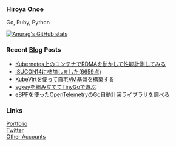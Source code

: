 ### Hiroya Onoe
Go, Ruby, Python

[![Anurag's GitHub stats](https://github-readme-stats.vercel.app/api?username=hiroyaonoe&count_private=true&show_icons=true&line_height=28)](https://github.com/anuraghazra/github-readme-stats)

<!-- ![Top Langs](https://github-readme-stats.vercel.app/api/top-langs/?username=hiroyaonoe&card_width=495) -->

### Recent [Blog](https://www.onoe.dev/blog) Posts
<!-- BLOG-POST-LIST:START -->
- [Kubernetes上のコンテナでRDMAを動かして性能計測してみる](https://www.onoe.dev/blog/rdma-container/)
- [ISUCON14に参加しました&lpar;6659点&rpar;](https://www.onoe.dev/blog/isucon14/)
- [KubeVirtを使って自宅VM基盤を構築する](https://www.onoe.dev/blog/kubevirt/)
- [sgkeyを組み立ててTinyGoで遊ぶ](https://www.onoe.dev/blog/sgkey/)
- [eBPFを使ったOpenTelemetryのGo自動計装ライブラリを調べる](https://www.onoe.dev/blog/otel-go-inst/)
<!-- BLOG-POST-LIST:END -->

### Links
[Portfolio](https://onoe.dev)  
[Twitter](https://twitter.com/hiroyanoe)  
[Other Accounts](https://onoe.dev/contact)
